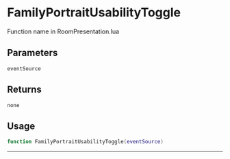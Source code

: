 # FamilyPortraitUsabilityToggle
Function name in RoomPresentation.lua
## Parameters
`eventSource`
## Returns
`none`
## Usage
```lua
function FamilyPortraitUsabilityToggle(eventSource)
```
---
